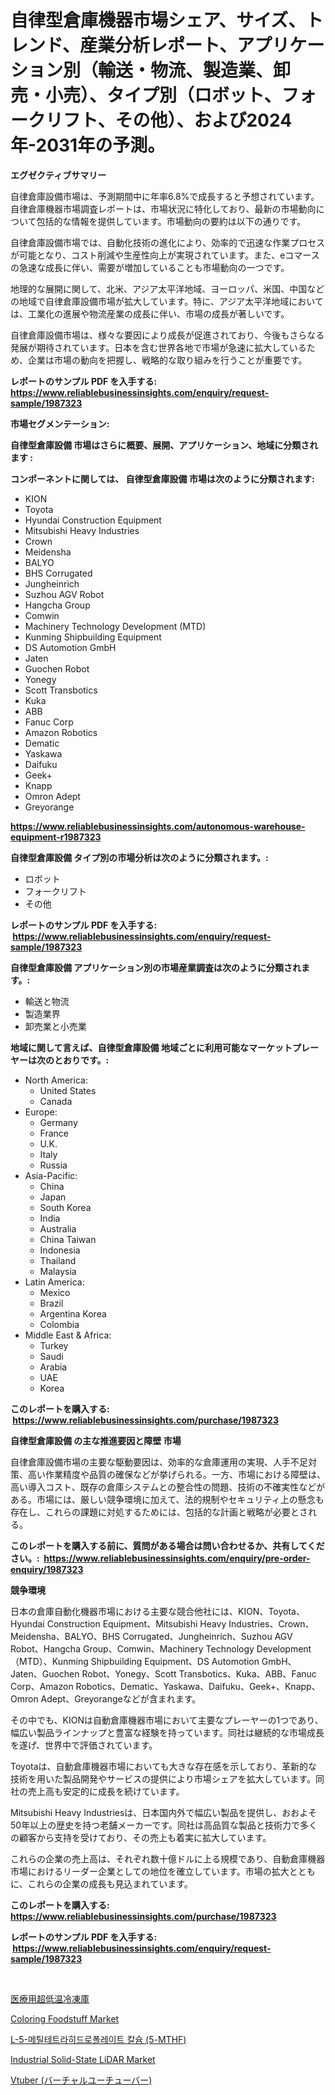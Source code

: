 <p><h1>自律型倉庫機器市場シェア、サイズ、トレンド、産業分析レポート、アプリケーション別（輸送・物流、製造業、卸売・小売）、タイプ別（ロボット、フォークリフト、その他）、および2024年-2031年の予測。</h1></p><p><strong>エグゼクティブサマリー</strong></p>
<p><p>自律倉庫設備市場は、予測期間中に年率6.8%で成長すると予想されています。自律倉庫機器市場調査レポートは、市場状況に特化しており、最新の市場動向について包括的な情報を提供しています。市場動向の要約は以下の通りです。</p><p>自律倉庫設備市場では、自動化技術の進化により、効率的で迅速な作業プロセスが可能となり、コスト削減や生産性向上が実現されています。また、eコマースの急速な成長に伴い、需要が増加していることも市場動向の一つです。</p><p>地理的な展開に関して、北米、アジア太平洋地域、ヨーロッパ、米国、中国などの地域で自律倉庫設備市場が拡大しています。特に、アジア太平洋地域においては、工業化の進展や物流産業の成長に伴い、市場の成長が著しいです。</p><p>自律倉庫設備市場は、様々な要因により成長が促進されており、今後もさらなる発展が期待されています。日本を含む世界各地で市場が急速に拡大しているため、企業は市場の動向を把握し、戦略的な取り組みを行うことが重要です。</p></p>
<p><strong>レポートのサンプル PDF を入手する: <a href="https://www.reliablebusinessinsights.com/enquiry/request-sample/1987323">https://www.reliablebusinessinsights.com/enquiry/request-sample/1987323</a></strong></p>
<p><strong>市場セグメンテーション:</strong></p>
<p><strong> 自律型倉庫設備 市場はさらに概要、展開、アプリケーション、地域に分類されます :</strong></p>
<p><strong>コンポーネントに関しては、 自律型倉庫設備 市場は次のように分類されます: &nbsp;</strong></p>
<p><ul><li>KION</li><li>Toyota</li><li>Hyundai Construction Equipment</li><li>Mitsubishi Heavy Industries</li><li>Crown</li><li>Meidensha</li><li>BALYO</li><li>BHS Corrugated</li><li>Jungheinrich</li><li>Suzhou AGV Robot</li><li>Hangcha Group</li><li>Comwin</li><li>Machinery Technology Development (MTD)</li><li>Kunming Shipbuilding Equipment</li><li>DS Automotion GmbH</li><li>Jaten</li><li>Guochen Robot</li><li>Yonegy</li><li>Scott Transbotics</li><li>Kuka</li><li>ABB</li><li>Fanuc Corp</li><li>Amazon Robotics</li><li>Dematic</li><li>Yaskawa</li><li>Daifuku</li><li>Geek+</li><li>Knapp</li><li>Omron Adept</li><li>Greyorange</li></ul></p>
<p><strong><a href="https://www.reliablebusinessinsights.com/autonomous-warehouse-equipment-r1987323">https://www.reliablebusinessinsights.com/autonomous-warehouse-equipment-r1987323</a></strong></p>
<p><strong> 自律型倉庫設備 タイプ別の市場分析は次のように分類されます。:</strong></p>
<p><ul><li>ロボット</li><li>フォークリフト</li><li>その他</li></ul></p>
<p><strong>レポートのサンプル PDF を入手する: &nbsp;<a href="https://www.reliablebusinessinsights.com/enquiry/request-sample/1987323">https://www.reliablebusinessinsights.com/enquiry/request-sample/1987323</a></strong></p>
<p><strong> 自律型倉庫設備 アプリケーション別の市場産業調査は次のように分類されます。:</strong></p>
<p><ul><li>輸送と物流</li><li>製造業界</li><li>卸売業と小売業</li></ul></p>
<p><strong>地域に関して言えば、自律型倉庫設備 地域ごとに利用可能なマーケットプレーヤーは次のとおりです。:</strong></p>
<p><ul>
    <li>
        North America:
        <ul>
            <li>United States</li>
            <li>Canada</li>
        </ul>
    </li>
    <li>
        Europe:
        <ul>
            <li>Germany</li>
            <li>France</li>
            <li>U.K.</li>
            <li>Italy</li>
            <li>Russia</li>
        </ul>
    </li>
    <li>
        Asia-Pacific:
        <ul>
            <li>China</li>
            <li>Japan</li>
            <li>South Korea</li>
            <li>India</li>
            <li>Australia</li>
            <li>China Taiwan</li>
            <li>Indonesia</li>
            <li>Thailand</li>
            <li>Malaysia</li>
        </ul>
    </li>
    <li>
        Latin America:
        <ul>
            <li>Mexico</li>
            <li>Brazil</li>
            <li>Argentina Korea</li>
            <li>Colombia</li>
        </ul>
    </li>
    <li>
        Middle East & Africa:
        <ul>
            <li>Turkey</li>
            <li>Saudi</li>
            <li>Arabia</li>
            <li>UAE</li>
            <li>Korea</li>
        </ul>
    </li>
    </ul></p>
<p><strong>このレポートを購入する: &nbsp;<a href="https://www.reliablebusinessinsights.com/purchase/1987323">https://www.reliablebusinessinsights.com/purchase/1987323</a></strong></p>
<p><strong>自律型倉庫設備 の主な推進要因と障壁 市場</strong></p>
<p><p>自律倉庫設備市場の主要な駆動要因は、効率的な倉庫運用の実現、人手不足対策、高い作業精度や品質の確保などが挙げられる。一方、市場における障壁は、高い導入コスト、既存の倉庫システムとの整合性の問題、技術の不確実性などがある。市場には、厳しい競争環境に加えて、法的規制やセキュリティ上の懸念も存在し、これらの課題に対処するためには、包括的な計画と戦略が必要とされる。</p></p>
<p><strong>このレポートを購入する前に、質問がある場合は問い合わせるか、共有してください。:&nbsp; <a href="https://www.reliablebusinessinsights.com/enquiry/pre-order-enquiry/1987323">https://www.reliablebusinessinsights.com/enquiry/pre-order-enquiry/1987323</a></strong></p>
<p><strong>競争環境</strong></p>
<p><p>日本の倉庫自動化機器市場における主要な競合他社には、KION、Toyota、Hyundai Construction Equipment、Mitsubishi Heavy Industries、Crown、Meidensha、BALYO、BHS Corrugated、Jungheinrich、Suzhou AGV Robot、Hangcha Group、Comwin、Machinery Technology Development（MTD）、Kunming Shipbuilding Equipment、DS Automotion GmbH、Jaten、Guochen Robot、Yonegy、Scott Transbotics、Kuka、ABB、Fanuc Corp、Amazon Robotics、Dematic、Yaskawa、Daifuku、Geek+、Knapp、Omron Adept、Greyorangeなどが含まれます。</p><p>その中でも、KIONは自動倉庫機器市場において主要なプレーヤーの1つであり、幅広い製品ラインナップと豊富な経験を持っています。同社は継続的な市場成長を遂げ、世界中で評価されています。</p><p>Toyotaは、自動倉庫機器市場においても大きな存在感を示しており、革新的な技術を用いた製品開発やサービスの提供により市場シェアを拡大しています。同社の売上高も安定的に成長を続けています。</p><p>Mitsubishi Heavy Industriesは、日本国内外で幅広い製品を提供し、おおよそ50年以上の歴史を持つ老舗メーカーです。同社は高品質な製品と技術力で多くの顧客から支持を受けており、その売上も着実に拡大しています。</p><p>これらの企業の売上高は、それぞれ数十億ドルに上る規模であり、自動倉庫機器市場におけるリーダー企業としての地位を確立しています。市場の拡大とともに、これらの企業の成長も見込まれています。</p></p>
<p><strong>このレポートを購入する: &nbsp; <a href="https://www.reliablebusinessinsights.com/purchase/1987323">https://www.reliablebusinessinsights.com/purchase/1987323</a></strong></p>
<p><strong>レポートのサンプル PDF を入手する: &nbsp;<a href="https://www.reliablebusinessinsights.com/enquiry/request-sample/1987323">https://www.reliablebusinessinsights.com/enquiry/request-sample/1987323</a></strong><strong></strong></p>
<p>&nbsp;</p>
<p><p><a href="https://github.com/MosesSpinka1914/Market-Research-Report-List-2/blob/main/7884254118196.md">医療用超低温冷凍庫</a></p><p><a href="https://issuu.com/reportprime-2/docs/coloring-foodstuff-market-size-2030.pptx">Coloring Foodstuff Market</a></p><p><a href="https://medium.com/@jerrodhilll68/%EA%B8%80%EB%A1%9C%EB%B2%8C-l-5-%EB%A9%94%ED%8B%B8%ED%85%8C%ED%8A%B8%EB%9D%BC%ED%95%98%EC%9D%B4%EB%93%9C%EB%A1%9C%ED%8F%B4%EB%A0%88%EC%9D%B4%ED%8A%B8-%EC%B9%BC%EC%8A%98-5-mthf-%EC%8B%9C%EC%9E%A5-%EB%B6%80%EB%AC%B8-%EC%9C%A0%ED%98%95-%EC%9D%91%EC%9A%A9-%EC%8B%9C%EC%9E%A5-%EC%B0%B8%EA%B0%80%EC%9E%90-%EC%A0%84%EB%9E%B5-%EC%A7%80%EC%97%AD%EB%B3%84-%EC%84%B1%EC%9E%A5-%EC%9D%B8%EC%82%AC%EC%9D%B4%ED%8A%B8-%EB%B0%8F-%EB%AF%B8%EB%9E%98-%EC%A0%84%EB%A7%9D-2024-2031-b3777d52551d">L-5-메틸테트라히드로폴레이트 칼슘 (5-MTHF)</a></p><p><a href="https://github.com/sleepman642/Market-Research-Report-List-1/blob/main/industrial-solid-state-lidar-market.md">Industrial Solid-State LiDAR Market</a></p><p><a href="https://github.com/RudyBoyer2017/Market-Research-Report-List-1/blob/main/6701030118197.md">Vtuber (バーチャルユーチューバー)</a></p></p>